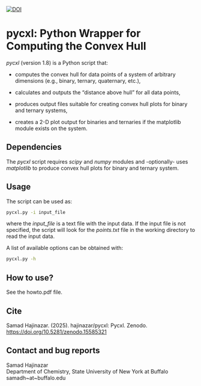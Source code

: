 [![DOI](https://zenodo.org/badge/DOI/10.5281/zenodo.15585321.svg)](https://doi.org/10.5281/zenodo.15585321)

# **pycxl: Python Wrapper for Computing the Convex Hull**

*pycxl* (version 1.8) is a Python script that:

* computes the convex hull for data points of a system of arbitrary 
  dimensions (e.g., binary, ternary, quaternary, etc.),

* calculates and outputs the “distance above hull” for all data points,

* produces output files suitable for creating convex hull plots for
  binary and ternary systems,

* creates a 2-D plot output for binaries and ternaries if the matplotlib
  module exists on the system.

## **Dependencies**

The *pycxl* script requires *scipy* and *numpy* modules and -optionally-
uses *matplotlib* to produce convex hull plots for binary and ternary system.

## **Usage**

The script can be used as:

```bash
pycxl.py -i input_file
```

where the *input_file* is a text file with the input data. If the input file
is not specified, the script will look for the *points.txt* file in the
working directory to read the input data.

A list of available options can be obtained with:

```bash
pycxl.py -h
```

## **How to use?**

See the howto.pdf file.

## **Cite**

Samad Hajinazar. (2025). hajinazar/pycxl: Pycxl. Zenodo. https://doi.org/10.5281/zenodo.15585321

## **Contact and bug reports**

Samad Hajinazar <br />
Department of Chemistry, State University of New York at Buffalo <br />
samadh\~at\~buffalo.edu
